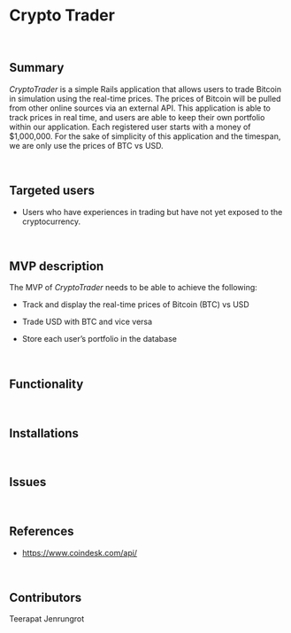 Crypto Trader
=============

 

Summary
-------

*CryptoTrader* is a simple Rails application that allows users to trade Bitcoin
in simulation using the real-time prices. The prices of Bitcoin will be pulled
from other online sources via an external API. This application is able to track
prices in real time, and users are able to keep their own portfolio within our
application. Each registered user starts with a money of \$1,000,000. For the
sake of simplicity of this application and the timespan, we are only use the
prices of BTC vs USD.

 

Targeted users
--------------

-   Users who have experiences in trading but have not yet exposed to the
    cryptocurrency.

 

MVP description
---------------

The MVP of *CryptoTrader* needs to be able to achieve the following:

-   Track and display the real-time prices of Bitcoin (BTC) vs USD

-   Trade USD with BTC and vice versa

-   Store each user’s portfolio in the database

 

Functionality
-------------

 

Installations
-------------

 

Issues
------

 

References
----------

-   <https://www.coindesk.com/api/>

 

Contributors
------------

Teerapat Jenrungrot

 
